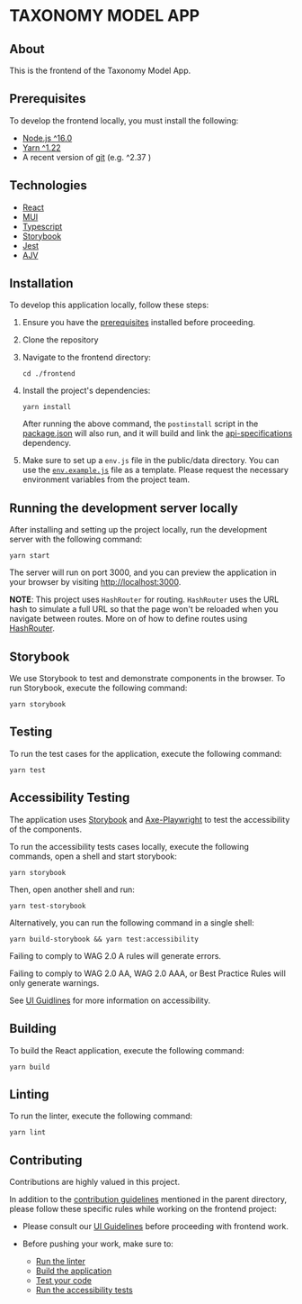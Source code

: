 # TAXONOMY MODEL APP

## About

This is the frontend of the Taxonomy Model App.

## Prerequisites

To develop the frontend locally, you must install the following:

* [Node.js ^16.0](https://nodejs.org/dist/latest-v16.x/)
* [Yarn ^1.22](https://classic.yarnpkg.com/en/) 
* A recent version of [git](https://git-scm.com/) (e.g. ^2.37 )

## Technologies

- [React](https://react.dev/)
- [MUI](https://mui.com/)
- [Typescript](https://www.typescriptlang.org/)
- [Storybook](https://storybook.js.org/) 
- [Jest](https://jestjs.io/)
- [AJV](https://ajv.js.org/)


## Installation

To develop this application locally, follow these steps:

1. Ensure you have the [prerequisites](#prerequisites) installed before proceeding.

2. Clone the repository

3. Navigate to the frontend directory:

    ```
    cd ./frontend
    ```

4. Install the project's dependencies:
    ```
    yarn install
    ```

    After running the above command, the `postinstall` script in the [package.json](package.json) will also run, and it will build and link the [api-specifications](/api-specifications/readme.md) dependency.

5. Make sure to set up a `env.js` file in the public/data directory. You can use the [`env.example.js`](public/data/env.example.js) file as a template. Please request the necessary environment variables from the project team.
## Running the development server locally

After installing and setting up the project locally, run the development server with the following command:

```
yarn start
```

The server will run on port 3000, and you can preview the application in your browser by visiting [http://localhost:3000](http://localhost:3000).

**NOTE**: This project uses `HashRouter` for routing. `HashRouter` uses the URL hash to simulate a full URL so that the page won't be reloaded when you navigate between routes. More on of how to define routes using [HashRouter](https://reactrouter.com/en/main/router-components/hash-router).
## Storybook

We use Storybook to test and demonstrate components in the browser. To run Storybook, execute the following command:

```
yarn storybook
```

## Testing

To run the test cases for the application, execute the following command:

```
yarn test
```

## Accessibility Testing

The application uses [Storybook](https://storybook.js.org/tutorials/ui-testing-handbook/react/en/accessibility-testing/) and [Axe-Playwright](
https://github.com/abhinaba-ghosh/axe-playwright) to test the accessibility of the components.

To run the accessibility tests cases locally, execute the following commands, open a shell and start storybook:

```
yarn storybook
```

Then, open another shell and run:

```
yarn test-storybook
```

Alternatively, you can run the following command in a single shell:
```
yarn build-storybook && yarn test:accessibility
```

Failing to comply to WAG 2.0 A rules will generate errors.

Failing to comply to WAG 2.0 AA, WAG 2.0 AAA, or Best Practice Rules will only generate warnings.

See [UI Guidlines](ui-guidelines.md#accessibility) for more information on accessibility.

## Building

To build the React application, execute the following command:

```
yarn build
```

## Linting

To run the linter, execute the following command:

```
yarn lint
```

## Contributing

Contributions are highly valued in this project. 

In addition to the [contribution guidelines](/README.md#contribution-guidelines) mentioned in the parent directory, please follow these specific rules while working on the frontend project:

- Please consult our [UI Guidelines](ui-guidelines.md) before proceeding with frontend work.

- Before pushing your work, make sure to:
  - [Run the linter](#linting)
  - [Build the application](#building)
  - [Test your code](#testing)
  - [Run the accessibility tests](#accessibility-testing)
